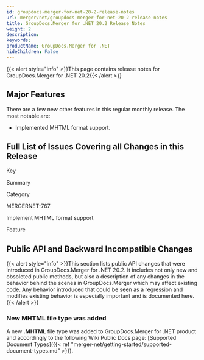 ```yaml
---
id: groupdocs-merger-for-net-20-2-release-notes
url: merger/net/groupdocs-merger-for-net-20-2-release-notes
title: GroupDocs.Merger for .NET 20.2 Release Notes
weight: 2
description: 
keywords: 
productName: GroupDocs.Merger for .NET
hideChildren: False
---
```

{{< alert style="info" >}}This page contains release notes for GroupDocs.Merger for .NET 20.2{{< /alert >}}

## Major Features

There are a few new other features in this regular monthly release. The most notable are:

*   Implemented MHTML format support.

## Full List of Issues Covering all Changes in this Release

Key

Summary

Category

MERGERNET-767

Implement MHTML format support

Feature

## Public API and Backward Incompatible Changes

{{< alert style="info" >}}This section lists public API changes that were introduced in GroupDocs.Merger for .NET 20.2. It includes not only new and obsoleted public methods, but also a description of any changes in the behavior behind the scenes in GroupDocs.Merger which may affect existing code. Any behavior introduced that could be seen as a regression and modifies existing behavior is especially important and is documented here.{{< /alert >}}

### New MHTML file type was added

A new **.MHTML** file type was added to GroupDocs.Merger for .NET product and accordingly to the following Wiki Public Docs page: [Supported Document Types]({{< ref "merger-net/getting-started/supported-document-types.md" >}}).
